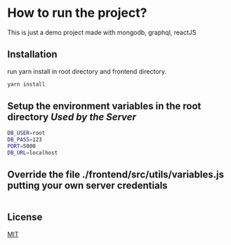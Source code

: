 # How to run the project?

This is just a demo project made with mongodb, graphql, reactJS

## Installation

run yarn install in root directory and frontend directory.

```bash
yarn install
```

## Setup the environment variables in the root directory *Used by the Server*

```bash
DB_USER=root
DB_PASS=123
PORT=5000
DB_URL=localhost
```

## Override the file ./frontend/src/utils/variables.js putting your own server credentials

```bash
```
## License
[MIT](https://choosealicense.com/licenses/mit/)
